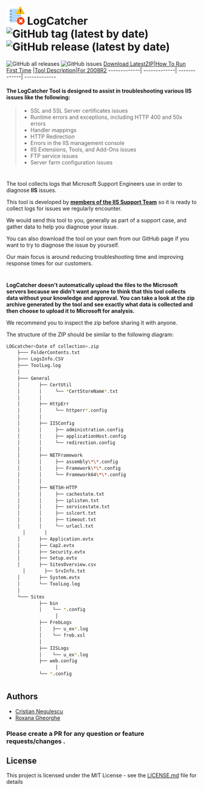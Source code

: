  # ![Image of FirstScreen](/images/LogCatcher-img-48.png)   __LogCatcher__ ![GitHub tag (latest by date)](https://img.shields.io/github/v/tag/crnegule/logcatcher?style=plastic) ![GitHub release (latest by date)](https://img.shields.io/github/downloads/crnegule/logcatcher/latest/total)

 ![GitHub all releases](https://img.shields.io/github/downloads/crnegule/logcatcher/total?style=plastic)
 ![GitHub issues](https://img.shields.io/github/issues-raw/crnegule/logcatcher?style=plastic)
 [Download LatestZIP](https://github.com/crnegule/LogCatcher/releases/latest)|[How To Run First Time](https://github.com/crnegule/LogCatcher/blob/master/Docs/RunFirstTime.md) |[Tool Description](https://github.com/crnegule/LogCatcher/blob/master/Docs/ToolDescription.md)|[For 2008R2](https://github.com/crnegule/LogCatcher/blob/master/Docs/2008R2.md)
 -------------| -------------| -------------| -------------




#### The __LogCatcher__ Tool is designed to assist in troubleshooting various __IIS__ issues like the following:
 
>* SSL and SSL Server certificates issues
>* Runtime errors and exceptions, including HTTP 400 and 50x errors
>* 	Handler mappings
>* 	HTTP Redirection
>* 	Errors in the IIS management console
>* 	IIS Extensions, Tools, and Add-Ons issues
>* 	FTP service issues
>* 	Server farm configuration issues
 
 #

The tool collects logs that Microsoft Support Engineers use in order to diagnose __IIS__ issues. 




This tool is developed by  [__members of the IIS Support Team__](https://github.com/crnegule/LogCatcher/blob/master/README.md#authors) so it is ready to collect logs for issues we regularly encounter.

We would send this tool to you, generally as part of a support case, and gather data to help you diagnose your issue.  

You can also download the tool on your own from our GitHub page if you want to try to diagnose the issue by yourself.

Our main focus is around reducing troubleshooting time and improving response times for our customers. 


#

__LogCatcher doesn't automatically upload the files to the Microsoft servers because we didn't want anyone to think that this tool collects data without your knowledge and approval. You can take a look at the zip archive generated by the tool and see exactly what data is collected and then choose to upload it to Microsoft for analysis.__
  
  We recommend you to inspect the zip before sharing it with anyone.

  The structure of the ZIP should be similar to the following diagram: 

```bash
LOGcatcher<Date of collection>.zip
    ├─── FolderContents.txt
    ├─── LogsInfo.CSV
    ├─── ToolLog.log
    │
    ├─── General
    │       ├── CertUtil
    │       │     └── *CertStoreName*.txt
    │       │
    │       ├── HttpErr
    │       │     └── httperr*.config
    │       │
    │       ├── IISConfig
    │       │     ├── administration.config
    │       │     ├── applicationHost.config
    │       │     └── redirection.config
    │       │
    │       ├── NETFramework
    │       │     ├── assembly\*\*.config
    │       │     ├── Framework\*\*.config
    │       │     └── Framework64\*\*.config
    │       │
    │       ├── NETSH-HTTP
    │       │     ├── cachestate.txt
    │       │     ├── iplisten.txt
    │       │     ├── servicestate.txt
    │       │     ├── sslcert.txt
    │       │     ├── timeout.txt
    │       │     └── urlacl.txt
	  │       │
    │       ├── Application.evtx
    │       ├── Cap2.evtx
    │       ├── Security.evtx
    │       ├── Setup.evtx
    │       ├── SitesOverview.csv
	  │       ├── SrvInfo.txt
    │       ├── System.evtx
    │       └── ToolLog.log
    │
    └─── Sites
            ├── bin
            │    └── *.config
			      │
            ├── FrebLogs
            │    ├── u_ex*.log
            │    └── freb.xsl
            │
            ├── IISLogs
            │    └── u_ex*.log
            ├── web.config
			      │
            └── *.config


```

 #


## Authors

* <a class="github-button" href="https://github.com/crnegule" data-icon="octicon-cloud-download" aria-label="Download ntkme/github-buttons on GitHub">Cristian Negulescu</a> 
* <a class="github-button" href="https://github.com/rogheorg" data-icon="octicon-cloud-download" aria-label="Download ntkme/github-buttons on GitHub">Roxana Gheorghe</a> 
### Please create a PR for any question or feature requests/changes .	


## License

This project is licensed under the MIT License - see the [LICENSE.md](LICENSE.md) file for details
